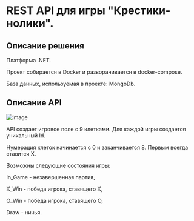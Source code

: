 # REST API для игры "Крестики-нолики".

## Описание решения
Платформа .NET.

Проект собирается в Docker и разворачивается в docker-compose.

База данных, используемая в проекте: MongoDb.

## Описание API
![image](https://user-images.githubusercontent.com/78857901/224191764-164f3f97-f853-4c49-abe9-45de069161d0.png)

API создает игровое поле с 9 клетками. Для каждой игры создается уникальный Id. 

Нумерация клеток начинается с 0 и заканчивается 8. Первым всегда ставится X. 

Возможны следующие состояния игры:

In_Game - незавершенная партия,

X_Win - победа игрока, ставящего X,

O_Win - победа игрока, ставящего O,

Draw - ничья.
